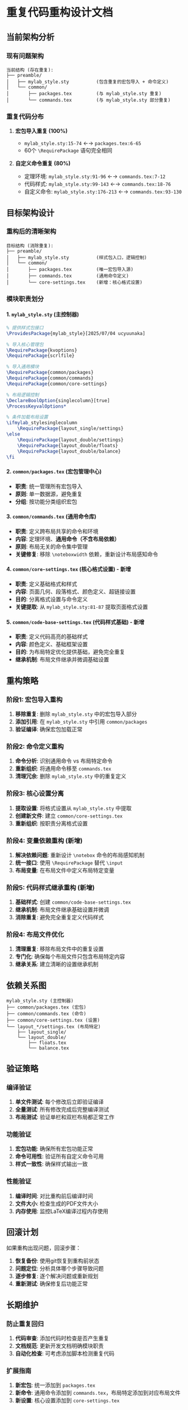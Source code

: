 # 重复代码重构设计文档

## 当前架构分析

### 现有问题架构

```
当前结构 (存在重复):
├── preamble/
│   ├── mylab_style.sty          (包含重复的宏包导入 + 命令定义)
│   └── common/
│       ├── packages.tex         (与 mylab_style.sty 重复)
│       └── commands.tex         (与 mylab_style.sty 部分重复)
```

### 重复代码分布

1. **宏包导入重复 (100%)**
   - `mylab_style.sty:15-74` ←→ `packages.tex:6-65`
   - 60个 `\RequirePackage` 语句完全相同

2. **自定义命令重复 (80%)**
   - 定理环境: `mylab_style.sty:91-96` ←→ `commands.tex:7-12`
   - 代码样式: `mylab_style.sty:99-143` ←→ `commands.tex:18-76`
   - 自定义命令: `mylab_style.sty:176-213` ←→ `commands.tex:93-130`

## 目标架构设计

### 重构后的清晰架构

```
目标结构 (消除重复):
├── preamble/
│   ├── mylab_style.sty          (样式包入口，逻辑控制)
│   └── common/
│       ├── packages.tex         (唯一宏包导入源)
│       ├── commands.tex         (通用命令定义)
│       └── core-settings.tex    (新增：核心格式设置)
```

### 模块职责划分

#### 1. `mylab_style.sty` (主控制器)
```latex
% 提供样式包接口
\ProvidesPackage{mylab_style}[2025/07/04 ucyuunaka]

% 导入核心管理包
\RequirePackage{kvoptions}
\RequirePackage{scrlfile}

% 导入通用模块
\RequirePackage{common/packages}
\RequirePackage{common/commands}
\RequirePackage{common/core-settings}

% 布局逻辑控制
\DeclareBoolOption{singlecolumn}[true]
\ProcessKeyvalOptions*

% 条件加载布局设置
\ifmylab_stylesinglecolumn
    \RequirePackage{layout_single/settings}
\else
    \RequirePackage{layout_double/settings}
    \RequirePackage{layout_double/floats}
    \RequirePackage{layout_double/balance}
\fi
```

#### 2. `common/packages.tex` (宏包管理中心)
- **职责**: 统一管理所有宏包导入
- **原则**: 单一数据源，避免重复
- **分组**: 按功能分类组织宏包

#### 3. `common/commands.tex` (通用命令库)
- **职责**: 定义跨布局共享的命令和环境
- **内容**: 定理环境、**通用命令（不含布局依赖）**
- **原则**: 布局无关的命令集中管理
- **关键修复**: 移除 `\noteboxwidth` 依赖，重新设计布局感知命令

#### 4. `common/core-settings.tex` (核心格式设置) - 新增
- **职责**: 定义基础格式和样式
- **内容**: 页面几何、段落格式、颜色定义、超链接设置
- **目的**: 分离格式设置与命令定义
- **关键提取**: 从 `mylab_style.sty:81-87` 提取页面格式设置

#### 5. `common/code-base-settings.tex` (代码样式基础) - 新增
- **职责**: 定义代码高亮的基础样式
- **内容**: 颜色定义、基础框架设置
- **目的**: 为布局特定优化提供基础，避免完全重复
- **继承机制**: 布局文件继承并微调基础设置

## 重构策略

### 阶段1: 宏包导入重构
1. **移除重复**: 删除 `mylab_style.sty` 中的宏包导入部分
2. **添加引用**: 在 `mylab_style.sty` 中引用 `common/packages`
3. **验证编译**: 确保宏包加载正常

### 阶段2: 命令定义重构
1. **命令分析**: 识别通用命令 vs 布局特定命令
2. **重新组织**: 将通用命令移至 `commands.tex`
3. **清理冗余**: 删除 `mylab_style.sty` 中的重复定义

### 阶段3: 核心设置分离
1. **提取设置**: 将格式设置从 `mylab_style.sty` 中提取
2. **创建新文件**: 建立 `common/core-settings.tex`
3. **重新组织**: 按职责分离格式设置

### 阶段4: 变量依赖重构 (新增)
1. **解决依赖问题**: 重新设计 `\notebox` 命令的布局感知机制
2. **统一接口**: 使用 `\RequirePackage` 替代 `\input`
3. **布局变量**: 在布局文件中定义布局特定变量

### 阶段5: 代码样式继承重构 (新增)
1. **基础样式**: 创建 `common/code-base-settings.tex`
2. **继承机制**: 布局文件继承基础设置并微调
3. **消除重复**: 避免完全重复定义代码样式

### 阶段4: 布局文件优化
1. **清理重复**: 移除布局文件中的重复设置
2. **专门化**: 确保每个布局文件只包含布局特定内容
3. **继承关系**: 建立清晰的设置继承机制

## 依赖关系图

```
mylab_style.sty (主控制器)
├── common/packages.tex (宏包)
├── common/commands.tex (命令)
├── common/core-settings.tex (设置)
└── layout_*/settings.tex (布局特定)
    ├── layout_single/
    └── layout_double/
        ├── floats.tex
        └── balance.tex
```

## 验证策略

### 编译验证
1. **单文件测试**: 每个修改后立即验证编译
2. **全量测试**: 所有修改完成后完整编译测试
3. **布局测试**: 验证单栏和双栏布局都正常工作

### 功能验证
1. **宏包功能**: 确保所有宏包功能正常
2. **命令可用性**: 验证所有自定义命令可用
3. **样式一致性**: 确保样式输出一致

### 性能验证
1. **编译时间**: 对比重构前后编译时间
2. **文件大小**: 检查生成的PDF文件大小
3. **内存使用**: 监控LaTeX编译过程内存使用

## 回滚计划

如果重构出现问题，回滚步骤：
1. **恢复备份**: 使用git恢复到重构前状态
2. **问题定位**: 分析具体哪个步骤导致问题
3. **逐步修复**: 逐个解决问题或重新规划
4. **重新测试**: 确保修复后功能正常

## 长期维护

### 防止重复回归
1. **代码审查**: 添加代码时检查是否产生重复
2. **文档规范**: 更新开发文档明确模块职责
3. **自动化检查**: 可考虑添加脚本检测重复代码

### 扩展指南
1. **新宏包**: 统一添加到 `packages.tex`
2. **新命令**: 通用命令添加到 `commands.tex`，布局特定添加到对应布局文件
3. **新设置**: 核心设置添加到 `core-settings.tex`
